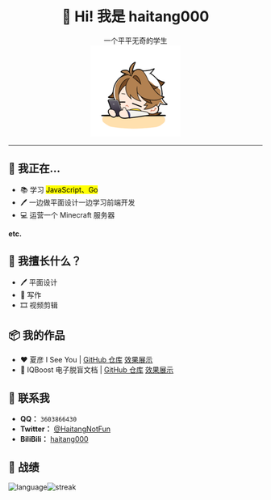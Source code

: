 <h1 align="center">👋 Hi! 我是 haitang000</h1>
<p align="center">
  一个平平无奇的学生<br />
  <img src="img.png">
</p>

---


<!--
**haitang000/haitang000** is a ✨ _special_ ✨ repository because its `README.md` (this file) appears on your GitHub profile.

Here are some ideas to get you started:

- 🔭 I’m currently working on ...
- 🌱 I’m currently learning ...
- 👯 I’m looking to collaborate on ...
- 🤔 I’m looking for help with ...
- 💬 Ask me about ...
- 📫 How to reach me: ...
- 😄 Pronouns: ...
- ⚡ Fun fact: ...
-->

## 🔭 我正在...

- 📚 学习 <mark>JavaScript、Go</mark>
- 🖊 一边做平面设计一边学习前端开发
- 💻 运营一个 Minecraft 服务器

**etc.**

## 💪 我擅长什么？

- 🖊 平面设计
- 📜 写作
- 🎞 视频剪辑

## 📦 我的作品

- ❤ 夏彦 I See You  |  [GitHub 仓库](https://github.com/haitang000/XiaYan-I-see-you) [效果展示](https://xyicu.haitang000.top)
- 📜 IQBoost 电子脱盲文档  |  [GitHub 仓库](https://github.com/haitang000/IQ-Boost---Docs) [效果展示](https://iqboost.fun)

## 💭 联系我
- **QQ：** `3603866430`
- **Twitter：** [@HaitangNotFun](https://x.com/haitangNotFun)
- **BiliBili：** [haitang000](https://space.bilibili.com/1073778000)

## 🥳 战绩

<p><img align="left" src="https://github-readme-stats.vercel.app/api/top-langs?username=haitang000&show_icons=true&locale=en&layout=compact" alt="language" /></p>

<p><img align="left" src="https://github-readme-streak-stats.herokuapp.com/?user=haitang000&" alt="streak" /></p>